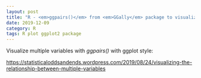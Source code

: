 ```yaml
---
layout: post
title: "R - <em>ggpairs()</em> from <em>GGally</em> package to visualize multiple variables"
date: 2019-12-09
category: R
tags: R plot ggplot2 package
---
```


Visualize multiple variables with <em>ggpairs()</em> with ggplot style:

<a href="https://statisticaloddsandends.wordpress.com/2019/08/24/visualizing-the-relationship-between-multiple-variables">https://statisticaloddsandends.wordpress.com/2019/08/24/visualizing-the-relationship-between-multiple-variables</a>
